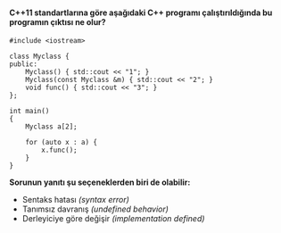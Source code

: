 #### C++11 standartlarına göre aşağıdaki C++ programı çalıştırıldığında bu programın çıktısı ne olur?

```
#include <iostream>
 
class Myclass {
public:
	Myclass() { std::cout << "1"; }
	Myclass(const Myclass &m) { std::cout << "2"; }
	void func() { std::cout << "3"; }
};
 
int main() 
{
	Myclass a[2];
 
	for (auto x : a) {
		x.func();
	}
}
```

__Sorunun yanıtı şu seçeneklerden biri de olabilir:__

+ Sentaks hatası *(syntax error)*
+ Tanımsız davranış *(undefined behavior)*
+ Derleyiciye göre değişir *(implementation defined)*
